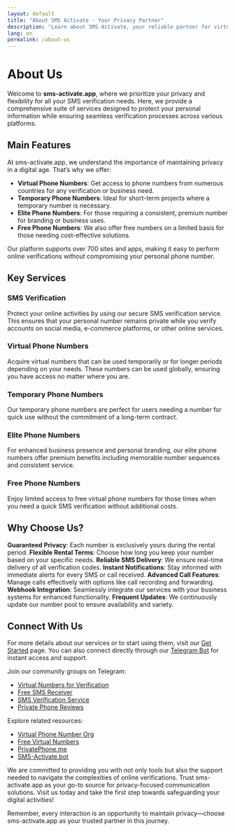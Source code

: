 ```yaml
---
layout: default
title: "About SMS Activate - Your Privacy Partner"
description: "Learn about SMS Activate, your reliable partner for virtual phone numbers and secure SMS verification services."
lang: en
permalink: /about-us
---
```


# About Us

Welcome to **sms-activate.app**, where we prioritize your privacy and flexibility for all your SMS verification needs. Here, we provide a comprehensive suite of services designed to protect your personal information while ensuring seamless verification processes across various platforms.

## Main Features

At sms-activate.app, we understand the importance of maintaining privacy in a digital age. That’s why we offer:

- **Virtual Phone Numbers**: Get access to phone numbers from numerous countries for any verification or business need.
- **Temporary Phone Numbers**: Ideal for short-term projects where a temporary number is necessary.
- **Elite Phone Numbers**: For those requiring a consistent, premium number for branding or business uses.
- **Free Phone Numbers**: We also offer free numbers on a limited basis for those needing cost-effective solutions.

Our platform supports over 700 sites and apps, making it easy to perform online verifications without compromising your personal phone number.

## Key Services

### SMS Verification
Protect your online activities by using our secure SMS verification service. This ensures that your personal number remains private while you verify accounts on social media, e-commerce platforms, or other online services.

### Virtual Phone Numbers
Acquire virtual numbers that can be used temporarily or for longer periods depending on your needs. These numbers can be used globally, ensuring you have access no matter where you are.

### Temporary Phone Numbers
Our temporary phone numbers are perfect for users needing a number for quick use without the commitment of a long-term contract.

### Elite Phone Numbers
For enhanced business presence and personal branding, our elite phone numbers offer premium benefits including memorable number sequences and consistent service.

### Free Phone Numbers
Enjoy limited access to free virtual phone numbers for those times when you need a quick SMS verification without additional costs.

## Why Choose Us?

**Guaranteed Privacy**: Each number is exclusively yours during the rental period.
**Flexible Rental Terms**: Choose how long you keep your number based on your specific needs.
**Reliable SMS Delivery**: We ensure real-time delivery of all verification codes.
**Instant Notifications**: Stay informed with immediate alerts for every SMS or call received.
**Advanced Call Features**: Manage calls effectively with options like call recording and forwarding.
**Webhook Integration**: Seamlessly integrate our services with your business systems for enhanced functionality.
**Frequent Updates**: We continuously update our number pool to ensure availability and variety.

## Connect With Us

For more details about our services or to start using them, visit our [Get Started](https://sms-activate.app/get-started) page. You can also connect directly through our [Telegram Bot](https://t.me/PrivatePhoneBot) for instant access and support.

Join our community groups on Telegram:
- [Virtual Numbers for Verification](https://t.me/VirtualNumbersForVerification)
- [Free SMS Receiver](https://t.me/FreeSmsReceiver)
- [SMS Verification Service](https://t.me/SmsVerificationService)
- [Private Phone Reviews](https://t.me/PrivatePhoneReviews)

Explore related resources:
- [Virtual Phone Number Org](https://virtualphonenumber.org)
- [Free Virtual Numbers](http://freevirtualnumbers.com)
- [PrivatePhone.me](https://privatephone.me)
- [SMS-Activate.bot](https://sms-activate.bot)

We are committed to providing you with not only tools but also the support needed to navigate the complexities of online verifications. Trust sms-activate.app as your go-to source for privacy-focused communication solutions. Visit us today and take the first step towards safeguarding your digital activities!

Remember, every interaction is an opportunity to maintain privacy—choose sms-activate.app as your trusted partner in this journey.